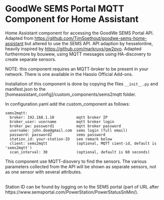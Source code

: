 # GoodWe SEMS Portal MQTT Component for Home Assistant
Home Assistant component for accessing the GoodWe SEMS Portal API.
Adapted from https://github.com/TimSoethout/goodwe-sems-home-assistant but altered to use the SEMS API.
API adaption by hesselonline, heavily inspired by https://github.com/markruys/gw2pvo.
Adapted furthermore by bouwew, using MQTT messages using HA-discovery to create separate sensors.

NOTE: this component requires an MQTT-broker to be present in your network.
There is one available in the Hassio Official Add-ons.

Installation of this component is done by copying the files ```__init__.py``` and manifest.json to the
[homeassistant_config]/custom_components/sems2mqtt folder.

In configuration.yaml add the custom_component as follows:
```
sems2mqtt:
  broker: 192.168.1.10          mqtt broker IP
  broker_user: username         mqtt broker login
  broker_pw: password1          mqtt broker password
  username: john.doe@gmail.com  sems login (full email)
  password: password2           sems password
  station_id: your-station-ID   see remark below
  client: sems2mqtt             (optional, MQTT cient-id, default is 'sems2mqtt')
  scan_interval: 30             (optional, default is 60 seconds)
```

This component use MQTT-disovery to find the sensors. The various parameters collected from the API will be shown as separate sensors, not as one sensor with several attributes.

<br>
Station ID can be found by logging on to the SEMS portal (part of URL after https://www.semsportal.com/PowerStation/PowerStatusSnMin/).

